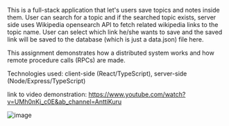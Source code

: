 This is a full-stack application that let's users save topics and notes inside them. User can search for a topic and if the searched topic exists, server side uses Wikipedia opensearch API to fetch related wikipedia links to the topic name.
User can select which link he/she wants to save and the saved link will be saved to the database (which is just a data.json) file here. 

This assignment demonstrates how a distributed system works and how remote procedure calls (RPCs) are made.

Technologies used: client-side (React/TypeScript), server-side (Node/Express/TypeScript)

link to video demonstration: https://www.youtube.com/watch?v=UMh0nKj_c0E&ab_channel=AnttiKuru

![image](https://github.com/user-attachments/assets/1100fc03-0888-4af8-a16b-c95b9a010bdc)
